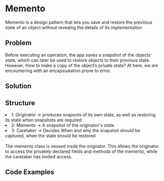 # Memento
Memento is a design pattern that lets you save and restore the previious state of an object without revealng the details of its implementation
## Problem
Before executing an operation, the app saves a snapshot of the objects’ state, which can later be used to restore objects to their previous state. However,
How to make a copy of the object’s private state? At here, we are encountering with an encapsualation prone to error. <br/>

## Solution

## Structure
<li> 1: Originator -> produces snapsots of its own state, as well as restoring its state when snapshots are required </li>
<li> 2: Memento -> A snapshot of the originator's state. </li>
<li> 3: Caretaker -> Decides When and why the snapshot should be captured, when the state should be restored </li>
<br/>
The memento class is nessed insde the orignator. This allows the originator to access the privately declared fields and methods of the memento, while the caretaker has limited access.
 
## Code Examples
